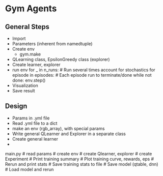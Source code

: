 # Gym Agents

## General Steps
- Import
- Parameters (inherent from namedtuple)
- Create env
    - gym.make
- QLearning class, EpsilonGreedy class (explorer)
- Create learner, explorer
- run env
    for _ in n_runs: # Run several times account for stochastics
        for episode in episodes: # Each episode run to terminate/done
            while not done:
                env.step()
- Visualization
- Save result

## Design
- Params in .yml file
- Read .yml file to a dict
- make an env (rgb_array), with special params
- Write general QLearner and Explorer in a separate class
- Create general learner
- 

main.py
    # read params
    # create env
    # create Qlearner, explorer
    # create Experiment
        # Print training summary
        # Plot training curve, rewards, eps
        # Rerun and print stats
        # Save training stats to file
    # Save model (qtable, dnn)
    # Load model and rerun